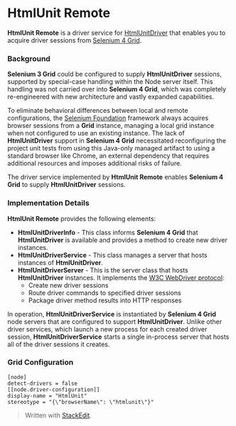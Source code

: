 # HtmlUnit Remote
**HtmlUnit Remote** is a driver service for [HtmlUnitDriver](https://github.com/SeleniumHQ/htmlunit-driver) that enables you to acquire driver sessions from [Selenium 4 Grid](https://www.selenium.dev/documentation/grid).

### Background

**Selenium 3 Grid** could be configured to supply **HtmlUnitDriver** sessions, supported by special-case handling within the Node server itself. This handling was not carried over into **Selenium 4 Grid**, which was completely re-engineered with new architecture and vastly expanded capabilities.

To eliminate behavioral differences between local and remote configurations, the [Selenium Foundation](https://github.com/sbabcoc/Selenium-Foundation) framework always acquires browser sessions from a **Grid** instance, managing a local grid instance when not configured to use an existing instance. The lack of **HtmlUnitDriver** support in **Selenium 4 Grid** necessitated reconfiguring the project unit tests from using this Java-only managed artifact to using a standard browser like Chrome, an external dependency that requires additional resources and imposes additional risks of failure.

The driver service implemented by **HtmlUnit Remote** enables **Selenium 4 Grid** to supply **HtmlUnitDriver** sessions.

### Implementation Details

**HtmlUnit Remote** provides the following elements:
* **HtmlUnitDriverInfo** - This class informs **Selenium 4 Grid** that **HtmlUnitDriver** is available and provides a method to create new driver instances.
* **HtmlUnitDriverService** - This class manages a server that hosts instances of **HtmlUnitDriver**.
* **HtmlUnitDriverServer** - This is the server class that hosts **HtmlUnitDriver** instances. It implements the [W3C WebDriver protocol](https://www.w3.org/TR/webdriver2):
	* Create new driver sessions
	* Route driver commands to specified driver sessions
	* Package driver method results into HTTP responses

In operation, **HtmlUnitDriverService** is instantiated by **Selenium 4 Grid** node servers that are configured to support **HtmlUnitDriver**. Unlike other driver services, which launch a new process for each created driver session, **HtmlUnitDriverService** starts a single in-process server that hosts all of the driver sessions it creates.

### Grid Configuration

```
[node]
detect-drivers = false
[[node.driver-configuration]]
display-name = "HtmlUnit"
stereotype = "{\"browserName\": \"htmlunit\"}"
```

> Written with [StackEdit](https://stackedit.io/).
